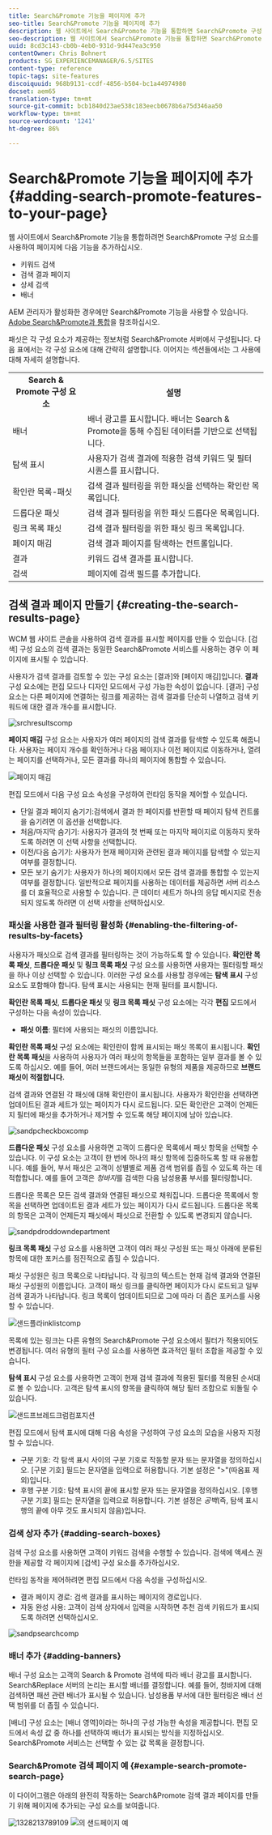 ```yaml
---
title: Search&Promote 기능을 페이지에 추가
seo-title: Search&Promote 기능을 페이지에 추가
description: 웹 사이트에서 Search&Promote 기능을 통합하면 Search&Promote 구성 요소를 사용하여 키워드 검색, 결과 페이지 검색, 검색 개선 및 배너와 같은 기능을 페이지에 추가할 수 있습니다.
seo-description: 웹 사이트에서 Search&Promote 기능을 통합하면 Search&Promote 구성 요소를 사용하여 키워드 검색, 결과 페이지 검색, 검색 개선 및 배너와 같은 기능을 페이지에 추가할 수 있습니다.
uuid: 8cd3c143-cb0b-4eb0-931d-9d447ea3c950
contentOwner: Chris Bohnert
products: SG_EXPERIENCEMANAGER/6.5/SITES
content-type: reference
topic-tags: site-features
discoiquuid: 968b9131-ccdf-4856-b504-bc1a44974980
docset: aem65
translation-type: tm+mt
source-git-commit: bcb1840d23ae538c183eecb0678b6a75d346aa50
workflow-type: tm+mt
source-wordcount: '1241'
ht-degree: 86%

---
```



# Search&amp;Promote 기능을 페이지에 추가{#adding-search-promote-features-to-your-page}

웹 사이트에서 Search&amp;Promote 기능을 통합하려면 Search&amp;Promote 구성 요소를 사용하여 페이지에 다음 기능을 추가하십시오.

* 키워드 검색
* 검색 결과 페이지
* 상세 검색
* 배너

AEM 관리자가 활성화한 경우에만 Search&amp;Promote 기능을 사용할 수 있습니다. [Adobe Search&amp;Promote과 통합](/help/sites-administering/search-and-promote.md)을 참조하십시오.

패싯은 각 구성 요소가 제공하는 정보처럼 Search&amp;Promote 서버에서 구성됩니다. 다음 표에서는 각 구성 요소에 대해 간략히 설명합니다. 이어지는 섹션들에서는 그 사용에 대해 자세히 설명합니다.

<table>
 <tbody>
  <tr>
   <th>Search &amp; Promote 구성 요소</th>
   <th>설명</th>
  </tr>
  <tr>
   <td>배너</td>
   <td>배너 광고를 표시합니다. 배너는 Search &amp; Promote을 통해 수집된 데이터를 기반으로 선택됩니다.<br /> </td>
  </tr>
  <tr>
   <td>탐색 표시</td>
   <td>사용자가 검색 결과에 적용한 검색 키워드 및 필터 시퀀스를 표시합니다.</td>
  </tr>
  <tr>
   <td>확인란 목록-패싯</td>
   <td>검색 결과 필터링을 위한 패싯을 선택하는 확인란 목록입니다.</td>
  </tr>
  <tr>
   <td>드롭다운 패싯</td>
   <td>검색 결과 필터링을 위한 패싯 드롭다운 목록입니다.</td>
  </tr>
  <tr>
   <td>링크 목록 패싯</td>
   <td>검색 결과 필터링을 위한 패싯 링크 목록입니다.</td>
  </tr>
  <tr>
   <td>페이지 매김</td>
   <td>검색 결과 페이지를 탐색하는 컨트롤입니다.</td>
  </tr>
  <tr>
   <td>결과</td>
   <td>키워드 검색 결과를 표시합니다.</td>
  </tr>
  <tr>
   <td>검색</td>
   <td>페이지에 검색 필드를 추가합니다.</td>
  </tr>
 </tbody>
</table>

## 검색 결과 페이지 만들기 {#creating-the-search-results-page}

WCM 웹 사이트 콘솔을 사용하여 검색 결과를 표시할 페이지를 만들 수 있습니다. [검색] 구성 요소의 검색 결과는 동일한 Search&amp;Promote 서비스를 사용하는 경우 이 페이지에 표시될 수 있습니다.

사용자가 검색 결과를 검토할 수 있는 구성 요소는 [결과]와 [페이지 매김]입니다. **결과** 구성 요소에는 편집 모드나 디자인 모드에서 구성 가능한 속성이 없습니다. [결과] 구성 요소는 다른 페이지에 연결하는 링크를 제공하는 검색 결과를 단순히 나열하고 검색 키워드에 대한 결과 개수를 표시합니다.

![srchresultscomp](assets/srchresultscomp.png)

**페이지 매김** 구성 요소는 사용자가 여러 페이지의 검색 결과를 탐색할 수 있도록 해줍니다. 사용자는 페이지 개수를 확인하거나 다음 페이지나 이전 페이지로 이동하거나, 열려는 페이지를 선택하거나, 모든 결과를 하나의 페이지에 통합할 수 있습니다.

![페이지 매김](assets/srchpagination.png)

편집 모드에서 다음 구성 요소 속성을 구성하여 런타임 동작을 제어할 수 있습니다.

* 단일 결과 페이지 숨기기:검색에서 결과 한 페이지를 반환할 때 페이지 탐색 컨트롤을 숨기려면 이 옵션을 선택합니다.
* 처음/마지막 숨기기: 사용자가 결과의 첫 번째 또는 마지막 페이지로 이동하지 못하도록 하려면 이 선택 사항을 선택합니다.
* 이전/다음 숨기기: 사용자가 현재 페이지와 관련된 결과 페이지를 탐색할 수 있는지 여부를 결정합니다.
* 모든 보기 숨기기: 사용자가 하나의 페이지에서 모든 검색 결과를 통합할 수 있는지 여부를 결정합니다. 일반적으로 페이지를 사용하는 데이터를 제공하면 서버 리소스를 더 효율적으로 사용할 수 있습니다. 큰 데이터 세트가 하나의 응답 메시지로 전송되지 않도록 하려면 이 선택 사항을 선택하십시오.

### 패싯을 사용한 결과 필터링 활성화 {#enabling-the-filtering-of-results-by-facets}

사용자가 패싯으로 검색 결과를 필터링하는 것이 가능하도록 할 수 있습니다. **확인란 목록 패싯**, **드롭다운 패싯** 및 **링크 목록 패싯** 구성 요소를 사용하면 사용자는 필터링할 패싯을 하나 이상 선택할 수 있습니다. 이러한 구성 요소를 사용할 경우에는 **탐색 표시** 구성 요소도 포함해야 합니다. 탐색 표시는 사용되는 현재 필터를 표시합니다.

**확인란 목록 패싯**, **드롭다운 패싯** 및 **링크 목록 패싯** 구성 요소에는 각각 **편집** 모드에서 구성하는 다음 속성이 있습니다.

* **패싯 이름**: 필터에 사용되는 패싯의 이름입니다.

**확인란 목록 패싯** 구성 요소에는 확인란이 함께 표시되는 패싯 목록이 표시됩니다. **확인란 목록 패싯**&#x200B;을 사용하여 사용자가 여러 패싯의 항목들을 포함하는 일부 결과를 볼 수 있도록 하십시오. 예를 들어, 여러 브랜드에서는 동일한 유형의 제품을 제공하므로 **브랜드 패싯이 적절합니다.**

검색 결과와 연결된 각 패싯에 대해 확인란이 표시됩니다. 사용자가 확인란을 선택하면 업데이트된 결과 세트가 있는 페이지가 다시 로드됩니다. 모든 확인란은 고객이 언제든지 필터에 패싯을 추가하거나 제거할 수 있도록 해당 페이지에 남아 있습니다.

![sandpcheckboxcomp](assets/sandpcheckboxcomp.png)

**드롭다운 패싯** 구성 요소를 사용하면 고객이 드롭다운 목록에서 패싯 항목을 선택할 수 있습니다. 이 구성 요소는 고객이 한 번에 하나의 패싯 항목에 집중하도록 할 때 유용합니다. 예를 들어, 부서 패싯은 고객이 성별별로 제품 검색 범위를 좁힐 수 있도록 하는 데 적합합니다. 예를 들어 고객은 *청바지*&#x200B;를 검색한 다음 남성용품 부서를 필터링합니다.

드롭다운 목록은 모든 검색 결과와 연결된 패싯으로 채워집니다. 드롭다운 목록에서 항목을 선택하면 업데이트된 결과 세트가 있는 페이지가 다시 로드됩니다. 드롭다운 목록의 항목은 고객이 언제든지 패싯에서 패싯으로 전환할 수 있도록 변경되지 않습니다.

![sandpdroddowndepartment](assets/sandpdropdowndepartment.png)

**링크 목록 패싯** 구성 요소를 사용하면 고객이 여러 패싯 구성원 또는 패싯 아래에 분류된 항목에 대한 포커스를 점진적으로 좁힐 수 있습니다.

패싯 구성원은 링크 목록으로 나타납니다. 각 링크의 텍스트는 현재 검색 결과와 연결된 패싯 구성원의 이름입니다. 고객이 패싯 링크를 클릭하면 페이지가 다시 로드되고 일부 검색 결과가 나타납니다. 링크 목록이 업데이트되므로 그에 따라 더 좁은 포커스를 사용할 수 있습니다.

![샌드플라inklistcomp](assets/sandplinklistcomp.png)

목록에 있는 링크는 다른 유형의 Search&amp;Promote 구성 요소에서 필터가 적용되어도 변경됩니다. 여러 유형의 필터 구성 요소를 사용하면 효과적인 필터 조합을 제공할 수 있습니다.

**탐색 표시** 구성 요소를 사용하면 고객이 현재 검색 결과에 적용된 필터를 적용된 순서대로 볼 수 있습니다. 고객은 탐색 표시의 항목을 클릭하여 해당 필터 조합으로 되돌릴 수 있습니다.

![샌드프브레드크럼컴포지션](assets/sandpbreadcrumbcomp.png)

편집 모드에서 탐색 표시에 대해 다음 속성을 구성하여 구성 요소의 모습을 사용자 지정할 수 있습니다.

* 구분 기호: 각 탐색 표시 사이의 구분 기호로 작동할 문자 또는 문자열을 정의하십시오. [구분 기호] 필드는 문자열을 입력으로 허용합니다. 기본 설정은 &quot;>&quot;(따옴표 제외)입니다.
* 후행 구분 기호: 탐색 표시의 끝에 표시할 문자 또는 문자열을 정의하십시오. [후행 구분 기호] 필드는 문자열을 입력으로 허용합니다. 기본 설정은 *공백*(즉, 탐색 표시 행의 끝에 아무 것도 표시되지 않음)입니다.

### 검색 상자 추가  {#adding-search-boxes}

검색 구성 요소를 사용하면 고객이 키워드 검색을 수행할 수 있습니다. 검색에 액세스 권한을 제공할 각 페이지에 [검색] 구성 요소를 추가하십시오.

런타임 동작을 제어하려면 편집 모드에서 다음 속성을 구성하십시오.

* 결과 페이지 경로: 검색 결과를 표시하는 페이지의 경로입니다.
* 자동 완성 사용: 고객이 검색 상자에서 입력을 시작하면 추천 검색 키워드가 표시되도록 하려면 선택하십시오.

![sandpsearchcomp](assets/sandpsearchcomp.png)

### 배너 추가 {#adding-banners}

배너 구성 요소는 고객의 Search &amp; Promote 검색에 따라 배너 광고를 표시합니다. Search&amp;Replace 서버의 논리는 표시할 배너를 결정합니다. 예를 들어, 청바지에 대해 검색하면 패션 관련 배너가 표시될 수 있습니다. 남성용품 부서에 대한 필터링은 배너 선택 범위를 더 좁힐 수 있습니다.

[배너] 구성 요소는 [배너 영역]이라는 하나의 구성 가능한 속성을 제공합니다. 편집 모드에서 속성 값 중 하나를 선택하여 배너가 표시되는 방식을 지정하십시오. Search&amp;Promote 서비스는 선택할 수 있는 값 목록을 결정합니다.

### Search&amp;Promote 검색 페이지 예 {#example-search-promote-search-page}

이 다이어그램은 아래의 완전히 작동하는 Search&amp;Promote 검색 결과 페이지를 만들기 위해 페이지에 추가되는 구성 요소를 보여줍니다.

![1328213789109](assets/1328213789109.png) ![의 샌드페이지 예](assets/sandppageexample.png)
